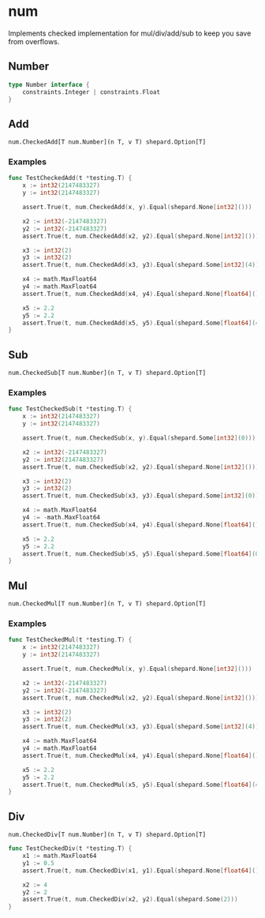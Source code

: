 # num

Implements checked implementation for mul/div/add/sub to keep you save from overflows.

## Number

```go
type Number interface {
	constraints.Integer | constraints.Float
}
```

## Add

`num.CheckedAdd[T num.Number](n T, v T) shepard.Option[T]`

### Examples
```go
func TestCheckedAdd(t *testing.T) {
	x := int32(2147483327)
	y := int32(2147483327)

	assert.True(t, num.CheckedAdd(x, y).Equal(shepard.None[int32]()))

	x2 := int32(-2147483327)
	y2 := int32(-2147483327)
	assert.True(t, num.CheckedAdd(x2, y2).Equal(shepard.None[int32]()))

	x3 := int32(2)
	y3 := int32(2)
	assert.True(t, num.CheckedAdd(x3, y3).Equal(shepard.Some[int32](4)))

	x4 := math.MaxFloat64
	y4 := math.MaxFloat64
	assert.True(t, num.CheckedAdd(x4, y4).Equal(shepard.None[float64]()))

	x5 := 2.2
	y5 := 2.2
	assert.True(t, num.CheckedAdd(x5, y5).Equal(shepard.Some[float64](4.4)))
}
```

## Sub

`num.CheckedSub[T num.Number](n T, v T) shepard.Option[T]`

### Examples

```go
func TestCheckedSub(t *testing.T) {
	x := int32(2147483327)
	y := int32(2147483327)

	assert.True(t, num.CheckedSub(x, y).Equal(shepard.Some[int32](0)))

	x2 := int32(-2147483327)
	y2 := int32(2147483327)
	assert.True(t, num.CheckedSub(x2, y2).Equal(shepard.None[int32]()))

	x3 := int32(2)
	y3 := int32(2)
	assert.True(t, num.CheckedSub(x3, y3).Equal(shepard.Some[int32](0)))

	x4 := math.MaxFloat64
	y4 := -math.MaxFloat64
	assert.True(t, num.CheckedSub(x4, y4).Equal(shepard.None[float64]()))

	x5 := 2.2
	y5 := 2.2
	assert.True(t, num.CheckedSub(x5, y5).Equal(shepard.Some[float64](0)))
}
```

## Mul

`num.CheckedMul[T num.Number](n T, v T) shepard.Option[T]`

### Examples

```go
func TestCheckedMul(t *testing.T) {
	x := int32(2147483327)
	y := int32(2147483327)

	assert.True(t, num.CheckedMul(x, y).Equal(shepard.None[int32]()))

	x2 := int32(-2147483327)
	y2 := int32(-2147483327)
	assert.True(t, num.CheckedMul(x2, y2).Equal(shepard.None[int32]()))

	x3 := int32(2)
	y3 := int32(2)
	assert.True(t, num.CheckedMul(x3, y3).Equal(shepard.Some[int32](4)))

	x4 := math.MaxFloat64
	y4 := math.MaxFloat64
	assert.True(t, num.CheckedMul(x4, y4).Equal(shepard.None[float64]()))

	x5 := 2.2
	y5 := 2.2
	assert.True(t, num.CheckedMul(x5, y5).Equal(shepard.Some[float64](4.4)))
}
```

## Div

`num.CheckedDiv[T num.Number](n T, v T) shepard.Option[T]`

```go
func TestCheckedDiv(t *testing.T) {
	x1 := math.MaxFloat64
	y1 := 0.5
	assert.True(t, num.CheckedDiv(x1, y1).Equal(shepard.None[float64]()))

	x2 := 4
	y2 := 2
	assert.True(t, num.CheckedDiv(x2, y2).Equal(shepard.Some(2)))
}
```